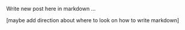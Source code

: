 <!--Greymatter
{
  "name": "React Redux Sagas with Web Animations",
  "description": "Triggering complex animations through redux sagas, using native web animation api",
  "createDate": "Sun Aug 13 2017 16:53:01 GMT-0500 (CDT)",
  "updateDate": "Sun Aug 13 2017 16:53:01 GMT-0500 (CDT)",
  "slug": "react-redux-sagas-with-web-animations",
  "file": "/blog-markdown/1502661181209-react-redux-sagas-with-web-animations.md"
}
-->

Write new post here in markdown ...

[maybe add direction about where to look on how to write markdown]
